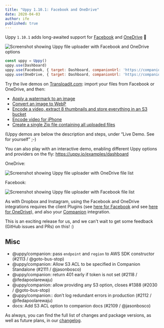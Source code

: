```yaml
---
title: "Uppy 1.10.1: Facebook and OneDrive"
date: 2020-04-03
author: ife
published: true
---
```


Uppy `1.10.1` adds long-awaited support for [Facebook](/docs/facebook/) and [OneDrive](/docs/onedrive/) 🎉

![Screenshot showing Uppy file uploader with Facebook and OneDrive options](/images/blog/1.10/uppy-facebook-onedrive.png)

```js
const uppy = Uppy()
uppy.use(Dashboard)
uppy.use(Facebook, { target: Dashboard, companionUrl: 'https://companion.uppy.io/'})
uppy.use(OneDrive, { target: Dashboard, companionUrl: 'https://companion.uppy.io/'})
```

Try the live demos on [Transloadit.com](https://transloadit.com): import your files from Facebook or OneDrive, and then:

- [Apply a watermark to an image](https://transloadit.com/demos/image-manipulation/text-watermarking/)
- [Convert an image to WebP](https://transloadit.com/demos/image-manipulation/convert-to-webp/)
- [Encode a video, extract 8 thumbnails and store everything in an S3 bucket](https://transloadit.com/demos/file-exporting/store-encoding-and-thumbnails-on-s3/)
- [Encode video for iPhone](https://transloadit.com/demos/video-encoding/encode-for-apple-iphone-11-pro-max/)
- [Create a single Zip file containing all uploaded files](https://transloadit.com/demos/file-compressing/create-one-zip-file-containing-all-uploaded-files/)

(Uppy demos are below the description and steps, under “Live Demo. See for yourself” ;-)

You can also play with an interactive demo, enabling different Uppy options and providers on the fly: https://uppy.io/examples/dashboard

OneDrive:

![Screenshot showing Uppy file uploader with OneDrive file list](/images/blog/1.10/uppy-onedrive.png)

Facebook:

![Screenshot showing Uppy file uploader with Facebook file list](/images/blog/1.10/uppy-facebook.png)

<!--more-->

As with Dropbox and Instagram, using the Facebook and OneDrive integrations requires the client Plugins (see [here for Facebook](/docs/facebook/) and see [here for OneDrive](/docs/onedrive/)), and also your [Companion](/docs/companion/#Options) integration.

This is an exciting release for us, and we can't wait to get some feedback (GitHub issues and PRs) on this! :)

## Misc

- @uppy/companion: pass `endpoint` and `region` to AWS SDK constructor (#2113 / @goto-bus-stop)
- @uppy/companion: Allow S3 ACL to be specified in Companion Standalone (#2111 / @jasonbosco)
- @uppy/companion: return 401 early if token is not set (#2118 / @ifedapoolarewaju)
- @uppy/companion: allow providing any S3 option, closes #1388 (#2030 / @goto-bus-stop)
- @uppy/companion:: don’t log redundant errors in production (#2112 / @ifedapoolarewaju)
- docs: Add S3 ACL option to companion docs (#2109 / @jasonbosco)

As always, you can find the full list of changes and package versions, as well as future plans, in our [changelog](https://github.com/transloadit/uppy/blob/master/CHANGELOG.md).
